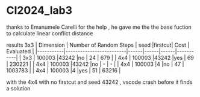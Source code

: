 # CI2024_lab3
thanks to Emanumele Carelli for the help , he gave me the the base fuction to calculate linear conflict distance  

results 
3x3
| Dimension | Number of Random Steps | seed |firstcut| Cost | Evaluated |
|-----------|-------------------------|------|------|------|-----------|
| 3x3       | 100003           |43242   |no   | 24   | 679       |
| 4x4       | 100003           |43242   |yes   | 69   | 230221     |
| 4x4       | 100003           |43242   |no   | -   | -     |
| 4x4       | 100003             |4  |no   | 47   | 1003783     |
| 4x4       | 100003             |4  |yes   | 51   | 63216     |

with the 4x4 with no firstcut and seed 43242 , vscode crash before it finds a solution